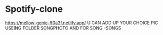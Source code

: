 # Spotify-clone
https://mellow-genie-ff0a3f.netlify.app/
U CAN ADD UP YOUR CHOICE PIC USEING FOLDER SONGPHOTO AND FOR SONG -SONGS
